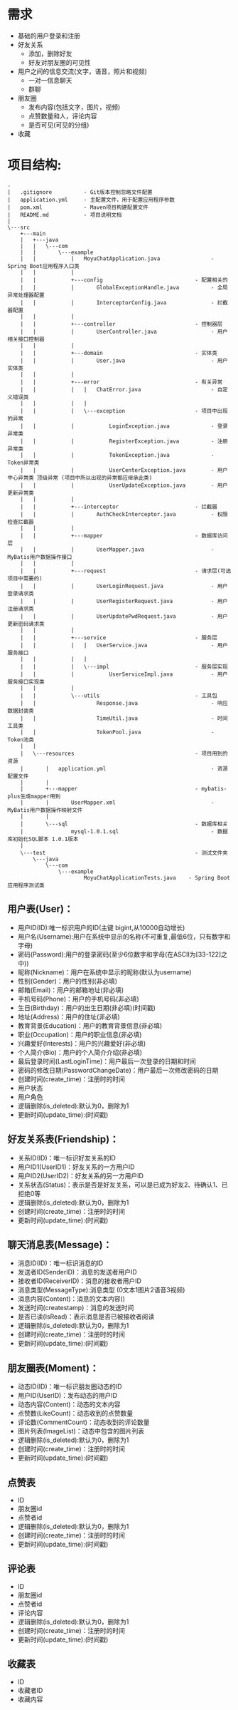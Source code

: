 # 需求

* 基础的用户登录和注册
* 好友关系
    * 添加，删除好友
    * 好友对朋友圈的可见性
* 用户之间的信息交流(文字，语音，照片和视频)
    * 一对一信息聊天
    * 群聊
* 朋友圈
    * 发布内容(包括文字，图片，视频)
    * 点赞数量和人，评论内容
    * 是否可见(可见的分组)
* 收藏

# 项目结构:

```
.
|   .gitignore          - Git版本控制忽略文件配置
|   application.yml     - 主配置文件，用于配置应用程序参数
|   pom.xml             - Maven项目构建配置文件
|   README.md           - 项目说明文档
|
\---src
    +---main
    |   +---java
    |   |   \---com
    |   |       \---example
    |   |           |   MoyuChatApplication.java                - Spring Boot应用程序入口类
    |   |           |
    |   |           +---config                             - 配置相关的
    |   |           |       GlobalExceptionHandle.java          - 全局异常处理器配置
    |   |           |       InterceptorConfig.java              - 拦截器配置
    |   |           |
    |   |           +---controller                         - 控制器层
    |   |           |       UserController.java                 - 用户相关接口控制器
    |   |           |
    |   |           +---domain                             - 实体类
    |   |           |       User.java                           - 用户实体类
    |   |           |
    |   |           +---error                              - 有关异常
    |   |           |   |   ChatError.java                      - 自定义错误类
    |   |           |   |
    |   |           |   \---exception                      - 项目中出现的异常
    |   |           |           LoginException.java             - 登录异常类
    |   |           |           RegisterException.java          - 注册异常类
    |   |           |           TokenException.java             - Token异常类
    |   |           |           UserCenterException.java        - 用户中心异常类 顶级异常 (项目中所以出现的异常都应继承此类)
    |   |           |           UserUpdateException.java        - 用户更新异常类
    |   |           |
    |   |           +---interceptor                        - 拦截器
    |   |           |       AuthCheckInterceptor.java           - 权限检查拦截器
    |   |           |
    |   |           +---mapper                             - 数据库访问层
    |   |           |       UserMapper.java                     - MyBatis用户数据操作接口
    |   |           |
    |   |           +---request                            - 请求层(可选 项目中需要的)
    |   |           |       UserLoginRequest.java               - 用户登录请求类
    |   |           |       UserRegisterRequest.java            - 用户注册请求类
    |   |           |       UserUpdatePwdRequest.java           - 用户更新密码请求类
    |   |           |
    |   |           +---service                            - 服务层
    |   |           |   |   UserService.java                    - 用户服务接口
    |   |           |   |
    |   |           |   \---impl                           - 服务层实现
    |   |           |           UserServiceImpl.java            - 用户服务接口实现类
    |   |           |
    |   |           \---utils                              - 工具包
    |   |                   Response.java                       - 响应数据封装类
    |   |                   TimeUtil.java                       - 时间工具类
    |   |                   TokenPool.java                      - Token池类
    |   |
    |   \---resources                                      - 项目用到的资源
    |       |   application.yml                                 - 资源配置文件
    |       |
    |       +---mapper                                     - mybatis-plus生成mapper用到
    |       |       UserMapper.xml                              - MyBatis用户数据操作映射文件
    |       |
    |       \---sql                                        - 数据库相关
    |               mysql-1.0.1.sql                             - 数据库初始化SQL脚本 1.0.1版本
    |
    \---test                                               - 测试文件夹
        \---java
            \---com
                \---example
                        MoyuChatApplicationTests.java    - Spring Boot应用程序测试类

```

## 用户表(User)：

* 用户ID(ID):唯一标识用户的ID(主键 bigint,从10000自动增长)
* 用户名(Username):用户在系统中显示的名称(不可重复,最低6位，只有数字和字母)
* 密码(Password):用户的登录密码(至少6位数字和字母(在ASCII为[33-122]之中))
* 昵称(Nickname)：用户在系统中显示的昵称(默认为username)
* 性别(Gender)：用户的性别(非必填)
* 邮箱(Email)：用户的邮箱地址(非必填)
* 手机号码(Phone)：用户的手机号码(非必填)
* 生日(Birthday)：用户的出生日期(非必填)(时间戳)
* 地址(Address)：用户的住址(非必填)
* 教育背景(Education)：用户的教育背景信息(非必填)
* 职业(Occupation)：用户的职业信息(非必填)
* 兴趣爱好(Interests)：用户的兴趣爱好(非必填)
* 个人简介(Bio)：用户的个人简介介绍(非必填)
* 最后登录时间(LastLoginTime)：用户最后一次登录的日期和时间
* 密码的修改日期(PasswordChangeDate)：用户最后一次修改密码的日期
* 创建时间(create_time)：注册时的时间
* 用户状态
* 用户角色
* 逻辑删除(is_deleted):默认为0，删除为1
* 更新时间(update_time):(时间戳)

## 好友关系表(Friendship)：

* 关系ID(ID)：唯一标识好友关系的ID
* 用户ID1(UserID1)：好友关系的一方用户ID
* 用户ID2(UserID2)：好友关系的另一方用户ID
* 关系状态(Status)：表示是否是好友关系，可以是已成为好友2、待确认1、已拒绝0等
* 逻辑删除(is_deleted):默认为0，删除为1
* 创建时间(create_time)：注册时的时间
* 更新时间(update_time):(时间戳)

## 聊天消息表(Message)：

* 消息ID(ID)：唯一标识消息的ID
* 发送者ID(SenderID)：消息的发送者用户ID
* 接收者ID(ReceiverID)：消息的接收者用户ID
* 消息类型(MessageType):消息类型 (0文本1图片2语音3视频)
* 消息内容(Content)：消息的文本内容()
* 发送时间(createstamp)：消息的发送时间
* 是否已读(IsRead)：表示消息是否已被接收者阅读
* 逻辑删除(is_deleted):默认为0，删除为1
* 创建时间(create_time)：注册时的时间
* 更新时间(update_time):(时间戳)

## 朋友圈表(Moment)：

* 动态ID(ID)：唯一标识朋友圈动态的ID
* 用户ID(UserID)：发布动态的用户ID
* 动态内容(Content)：动态的文本内容
* 点赞数(LikeCount)：动态收到的点赞数量
* 评论数(CommentCount)：动态收到的评论数量
* 图片列表(ImageList)：动态中包含的图片列表
* 逻辑删除(is_deleted):默认为0，删除为1
* 创建时间(create_time)：注册时的时间
* 更新时间(update_time):(时间戳)

## 点赞表

* ID
* 朋友圈id
* 点赞者id
* 逻辑删除(is_deleted):默认为0，删除为1
* 创建时间(create_time)：注册时的时间
* 更新时间(update_time):(时间戳)

## 评论表

* ID
* 朋友圈id
* 点赞者id
* 评论内容
* 逻辑删除(is_deleted):默认为0，删除为1
* 创建时间(create_time)：注册时的时间
* 更新时间(update_time):(时间戳)

## 收藏表

* ID
* 收藏者ID
* 收藏内容